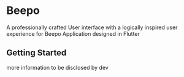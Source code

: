 # Beepo 

A professionally crafted User interface with a logically inspired user experience for Beepo Application designed in Flutter

## Getting Started

more information to be disclosed by dev

